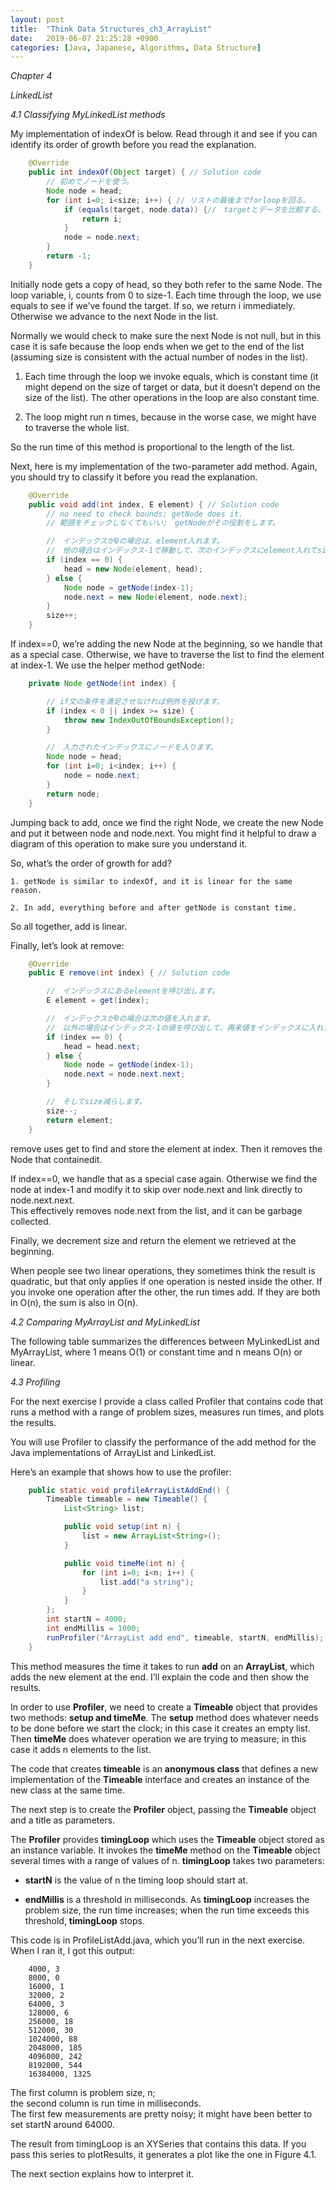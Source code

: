 ```yaml
---
layout: post
title:  "Think Data Structures_ch3_ArrayList"
date:   2019-06-07 21:25:28 +0900
categories: [Java, Japanese, Algorithms, Data Structure]
---
```


*Chapter 4*        

*LinkedList*        

*4.1 Classifying MyLinkedList methods*       

My implementation of indexOf is below. Read through it and see if you can identify its order of growth before you read the explanation.            

```java
	@Override
	public int indexOf(Object target) { // Solution code
		// 初めでノードを使う。
		Node node = head;
		for (int i=0; i<size; i++) { // リストの最後までforloopを回る。
			if (equals(target, node.data)) {//　targetとデータを比較する。
				return i;
			}
			node = node.next;
		}
		return -1;
	}
```        

Initially node gets a copy of head, so they both refer to the same Node. The loop variable, i, counts from 0 to size-1. Each time through the loop, we use equals to see if we’ve found the target. If so, we return i immediately. Otherwise we advance to the next Node in the list.      

Normally we would check to make sure the next Node is not null, but in this case it is safe because the loop ends when we get to the end of the list (assuming size is consistent with the actual number of nodes in the list).       

1. Each time through the loop we invoke equals, which is constant time (it might depend on the size of target or data, but it doesn’t depend on the size of the list). The other operations in the loop are also constant time.      

2. The loop might run n times, because in the worse case, we might have to traverse the whole list.      

So the run time of this method is proportional to the length of the list.         

Next, here is my implementation of the two-parameter add method. Again, you should try to classify it before you read the explanation.         

```java
	@Override
	public void add(int index, E element) { // Solution code
		// no need to check bounds; getNode does it.
		// 範囲をチェックしなくてもいい;　getNodeがその役割をします。

		//　インデックスが0の場合は、element入れます。
		//　他の場合はインデックス-1で移動して、次のインデックスにelement入れてsizeを1増加します。
		if (index == 0) {
			head = new Node(element, head);
		} else {
			Node node = getNode(index-1);
			node.next = new Node(element, node.next);
		}
		size++;
	}
```         

If index==0, we’re adding the new Node at the beginning, so we handle that as a special case. Otherwise, we have to traverse the list to find the element at index-1. We use the helper method getNode:        

```java
	private Node getNode(int index) {

		// if文の条件を満足させなければ例外を投げます。
		if (index < 0 || index >= size) {
			throw new IndexOutOfBoundsException();
		}

		//　入力されたインデックスにノードを入ります。
		Node node = head;
		for (int i=0; i<index; i++) {
			node = node.next;
		}
		return node;
	}
```       

Jumping back to add, once we find the right Node, we create the new Node and put it between node and node.next. You might find it helpful to draw a diagram of this operation to make sure you understand it.         

So, what’s the order of growth for add?       

	1. getNode is similar to indexOf, and it is linear for the same reason.   

	2. In add, everything before and after getNode is constant time.      

So all together, add is linear.       

Finally, let’s look at remove:      

```java
	@Override
	public E remove(int index) { // Solution code

		//　インデックスにあるelementを呼び出します。
		E element = get(index);

		//　インデックスが0の場合は次の値を入れます。
		//　以外の場合はインデックス-1の値を呼び出して、再来値をインデックスに入れます。
		if (index == 0) {
			head = head.next;
		} else {
			Node node = getNode(index-1);
			node.next = node.next.next;
		}

		//　そしてsize減らします。
		size--;
		return element;
	}
```       

remove uses get to find and store the element at index. Then it removes the Node that containedit.          

If index==0, we handle that as a special case again. Otherwise we find the node at index-1 and modify it to skip over node.next and link directly to node.next.next.    
This effectively removes node.next from the list, and it can be garbage collected.   

Finally, we decrement size and return the element we retrieved at the beginning.    

When people see two linear operations, they sometimes think the result is quadratic, but that only applies if one operation is nested inside the other. If you invoke one operation after the other, the run times add. If they are both in O(n), the sum is also in O(n).    

*4.2 Comparing MyArrayList and MyLinkedList*   

The following table summarizes the differences between MyLinkedList and MyArrayList, where 1 means O(1) or constant time and n means O(n) or linear.    

*4.3 Profiling*

For the next exercise I provide a class called Profiler that contains code that runs a method with a range of problem sizes, measures run times, and plots the results.   

You will use Profiler to classify the performance of the add method for the Java implementations of ArrayList and LinkedList.   

Here’s an example that shows how to use the profiler:    

```java
	public static void profileArrayListAddEnd() {
		Timeable timeable = new Timeable() {
			List<String> list;

			public void setup(int n) {
				list = new ArrayList<String>();
			}

			public void timeMe(int n) {
				for (int i=0; i<n; i++) {
					list.add("a string");
				}
			}
		};
		int startN = 4000;
		int endMillis = 1000;
		runProfiler("ArrayList add end", timeable, startN, endMillis);
	}
```

This method measures the time it takes to run **add** on an **ArrayList**, which adds the new element at the end. I’ll explain the code and then show the results.   

In order to use **Profiler**, we need to create a **Timeable** object that provides two methods: **setup and timeMe**. The **setup** method does whatever needs to be done before we start the clock; in this case it creates an empty list. Then **timeMe** does whatever operation we are trying to measure; in this case it adds n elements to the list.   

The code that creates **timeable** is an **anonymous class** that defines a new implementation of the **Timeable** interface and creates an instance of the new class at the same time.    

The next step is to create the **Profiler** object, passing the **Timeable** object and a title as parameters.    

The **Profiler** provides **timingLoop** which uses the **Timeable** object stored as an instance variable. It invokes the **timeMe** method on the **Timeable** object several times with a range of values of n. **timingLoop** takes two parameters:     

- **startN** is the value of n the timing loop should start at.     

- **endMillis** is a threshold in milliseconds. As **timingLoop** increases the problem size, the run time increases; when the run time exceeds this threshold, **timingLoop** stops.      

This code is in ProfileListAdd.java, which you’ll run in the next exercise. When I ran it, I got this output:      

		4000, 3       
		8000, 0      
		16000, 1      
		32000, 2      
		64000, 3
		128000, 6      
		256000, 18      
		512000, 30      
		1024000, 88      
		2048000, 185            
		4096000, 242      
		8192000, 544      
		16384000, 1325      

The first column is problem size, n;       
the second column is run time in milliseconds.       
The first few measurements are pretty noisy; it might have been better to set startN around 64000.      

The result from timingLoop is an XYSeries that contains this data. If you pass this series to plotResults, it generates a plot like the one in Figure 4.1.      

The next section explains how to interpret it.      
